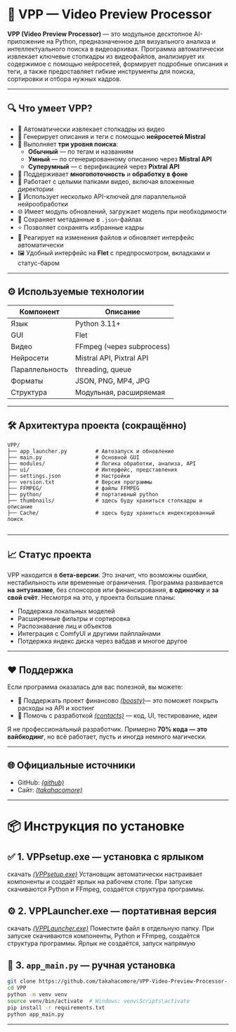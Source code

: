# 📁 VPP — Video Preview Processor

**VPP (Video Preview Processor)** — это модульное десктопное AI-приложение на Python, предназначенное для визуального анализа и интеллектуального поиска в видеоархивах. Программа автоматически извлекает ключевые стопкадры из видеофайлов, анализирует их содержимое с помощью нейросетей, формирует подробные описания и теги, а также предоставляет гибкие инструменты для поиска, сортировки и отбора нужных кадров.

---

## 🔍 Что умеет VPP?

- 📸 Автоматически извлекает стопкадры из видео
- 🧠 Генерирует описания и теги с помощью **нейросетей Mistral**
- 🧩 Выполняет **три уровня поиска**:
  - **Обычный** — по тегам и названиям
  - **Умный** — по сгенерированному описанию через **Mistral API**
  - **Суперумный** — с верификацией через **Pixtral API**
- 🔁 Поддерживает **многопоточность** и **обработку в фоне**
- 📂 Работает с целыми папками видео, включая вложенные директории
- 🧠 Использует несколько API-ключей для параллельной нейрообработки
- 🌐 Имеет модуль обновлений, загружает модель при необходимости
- 💾 Сохраняет метаданные в `.json`-файлах
- ⭐ Позволяет сохранять избранные кадры
- 🔎 Реагирует на изменения файлов и обновляет интерфейс автоматически
- 🖼️ Удобный интерфейс на **Flet** с предпросмотром, вкладками и статус-баром

---

## ⚙️ Используемые технологии

| Компонент      | Описание                        |
|----------------|---------------------------------|
| Язык           | Python 3.11+                    |
| GUI            | Flet                            |
| Видео          | FFmpeg (через subprocess)       |
| Нейросети      | Mistral API, Pixtral API        |
| Параллельность | threading, queue                |
| Форматы        | JSON, PNG, MP4, JPG             |
| Структура      | Модульная, расширяемая          |

---

## 🛠 Архитектура проекта (сокращённо)

```
VPP/
├── app_launcher.py         # Автозапуск и обновление
├── main.py                 # Основной GUI
├── modules/                # Логика обработки, анализа, API
├── ui/                     # Интерфейс, представления
├── settings.json           # Настройки
├── version.txt             # Версия программы
├── FFMPEG/                 # файлы FFMPEG
├── python/                 # портативный python
├── thumbnails/             # здесь буду храниться стопкадры и описание
├── Cache/                  # здесь буду храниться индексированный поиск


```

---

## 📈 Статус проекта

VPP находится в **бета-версии**. Это значит, что возможны ошибки, нестабильность или временные ограничения. Программа развивается **на энтузиазме**, без спонсоров или финансирования, **в одиночку** и **за свой счёт**. Несмотря на это, у проекта большие планы:

- Поддержка локальных моделей
- Расширенные фильтры и сортировка
- Распознавание лиц и объектов
- Интеграция с ComfyUI и другими пайплайнами
- Потдержка яндекс диска через вабдав
и многое другое

---

## ❤️ Поддержка

Если программа оказалась для вас полезной, вы можете:

- 💸 Поддержать проект финансово [*(boosty)*](https://boosty.to/takahacomore/donate)— это поможет покрыть расходы на API и хостинг
- 🤝 Помочь с разработкой [*(contacts)*](https://www.takahacomore.ru/contacts/) — код, UI, тестирование, идеи

Я не профессиональный разработчик. Примерно **70% кода — это вайбкодинг**, но всё работает, пусть и иногда немного магически.

---

## 🌐 Официальные источники

- GitHub: [*(github)*](https://github.com/takahacomore/VPP-Video-Preview-Processor-.git)
- Сайт: [*(takahacomore)*](https://www.takahacomore.ru/programs/program/Video%20Preview%20Processor)

---

# 📦 Инструкция по установке

## ✅ 1. VPPsetup.exe — установка с ярлыком
скачать [*(VPPsetup.exe)*](https://viewing.takahacomore.ru/share/N7QvLLs8)
Установщик автоматически настраивает компоненты и создаёт ярлык на рабочем столе.
При запуске скачиваются Python и FFmpeg, создаётся структура программы.


## ⚙️ 2. VPPLauncher.exe — портативная версия
скачать [*(VPPLauncher.exe)*](https://viewing.takahacomore.ru/share/EJ62JsXL)
Поместите файл в отдельную папку.
При запуске скачиваются компоненты, Python и FFmpeg, создаётся структура программы.
Ярлык не создаётся, запуск напрямую



## 🐍 3. `app_main.py` — ручная установка

```bash
git clone https://github.com/takahacomore/VPP-Video-Preview-Processor-.git
cd VPP
python -m venv venv
source venv/bin/activate  # Windows: venv\Scripts\activate
pip install -r requirements.txt
python app_main.py
```

---


